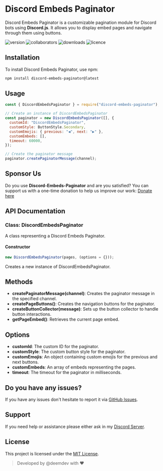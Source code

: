 # Discord Embeds Paginator

Discord Embeds Paginator is a customizable pagination module for Discord bots using **Discord.js**. It allows you to display embed pages and navigate through them using buttons.

![version](https://img.shields.io/npm/v/discord-embeds-paginator)
![collaborators](https://img.shields.io/npm/collaborators/discord-embeds-paginator)
![downloads](https://img.shields.io/npm/dw/discord-embeds-paginator)
![licence](https://img.shields.io/npm/l/discord-embeds-paginator)

## Installation

To install Discord Embeds Paginator, use npm:

```bash
npm install discord-embeds-paginator@latest
```

## Usage

```js
const { DiscordEmbedsPaginator } = require("discord-embeds-paginator");

// Create an instance of DiscordEmbedsPaginator
const paginator = new DiscordEmbedsPaginator([], {
  customId: "DiscordEmbedsPaginator",
  customStyle: ButtonStyle.Secondary,
  customEmojis: { previous: "◀️", next: "▶️" },
  customEmbeds: [],
  timeout: 60000,
});

// Create the paginator message
paginator.createPaginatorMessage(channel);
```

## Sponsor Us

Do you use **Discord-Embeds-Paginator** and are you satisfied?
You can support us with a one-time donation to help us improve our work: [Donate here](https://github.com/sponsors/DEEM-0001)

## API Documentation

### Class: DiscordEmbedsPaginator

A class representing a Discord Embeds Paginator.

#### Constructor

```javascript
new DiscordEmbedsPaginator(pages, (options = {}));
```

Creates a new instance of DiscordEmbedsPaginator.

## Methods

- **createPaginatorMessage(channel)**: Creates the paginator message in the specified channel.
- **createPageButtons()**: Creates the navigation buttons for the paginator.
- **createButtonCollector(message)**: Sets up the button collector to handle button interactions.
- **getPageEmbed()**: Retrieves the current page embed.

## Options

- **customId**: The custom ID for the paginator.
- **customStyle**: The custom button style for the paginator.
- **customEmojis**: An object containing custom emojis for the previous and next buttons.
- **customEmbeds**: An array of embeds representing the pages.
- **timeout**: The timeout for the paginator in milliseconds.

## Do you have any issues?

If you have any issues don't hesitate to report it via [GitHub Issues](https://github.com/DEEM-0001/discord-embeds-paginator/issues).

## Support

If you need help or assistance please either ask in my [Discord Server](https://support.roblybot.xyz).

## License

This project is licensed under the [MIT License](https://github.com/DEEM-0001/discord-embeds-paginator/blob/main/LICENSE).

> Developed by @deemdev with ❤️
